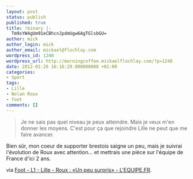 ```yaml
---
layout: post
status: publish
published: true
title: !binary |-
  Tm9sYW4gUm91eCBhcnJpdmUgw6AgTGlsbGU=
author: mick
author_login: mick
author_email: mickael@flochlay.com
wordpress_id: 1248
wordpress_url: http://morningcoffee.mickaelflochlay.com/?p=1248
date: 2012-01-26 16:16:29.000000000 +01:00
categories:
- Sport
tags:
- Lille
- Nolan Roux
- foot
comments: []
---
```

<blockquote>Je ne sais pas quel niveau je peux atteindre. Mais je veux m'en donner les moyens. C'est pour ça que rejoindre Lille ne peut que me faire avancer.</blockquote>
Bien sûr, mon coeur de supporter brestois saigne un peu, mais je suivrai l'évolution de Roux avec attention... et mettrais une pièce sur l'équipe de France d'ici 2 ans.

via <a href="http://www.lequipe.fr/Football/Actualites/Roux-un-peu-surpris/258382#xtor=RSS-1">Foot - L1 - Lille - Roux : «Un peu surpris» - L'EQUIPE.FR</a>.
